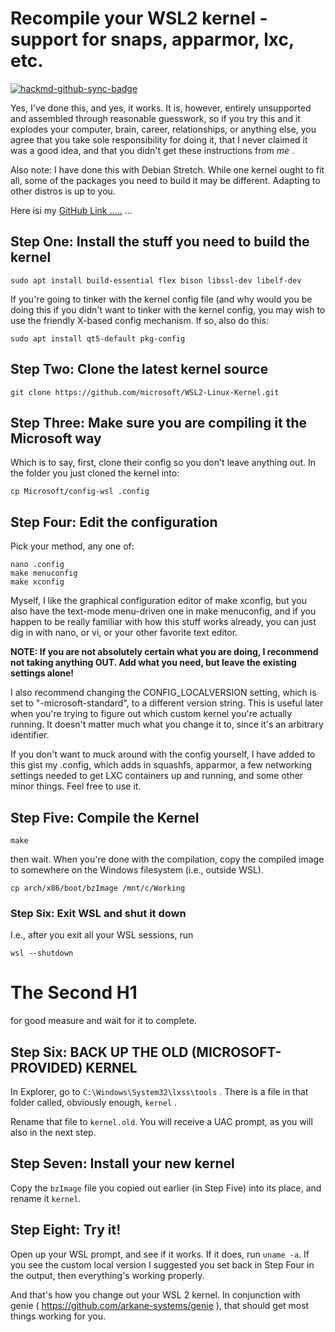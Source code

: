 # Recompile your WSL2 kernel - support for snaps, apparmor, lxc, etc.

[![hackmd-github-sync-badge](http://localhost:3000/3OO7e9jHSH-NbK03Xo_8yA/badge)](http://localhost:3000/3OO7e9jHSH-NbK03Xo_8yA)


Yes, I've done this, and yes, it works. It is, however, entirely unsupported and assembled through reasonable guesswork, so if you
try this and it explodes your computer, brain, career, relationships, or anything else, you agree that you take sole responsibility
for doing it, that I never claimed it was a good idea, and that you didn't get these instructions from _me_ .

Also note: I have done this with Debian Stretch. While one kernel ought to fit all, some of the packages you need to build it may be
different. Adapting to other distros is up to you.


Here isi my [GitHub Link .....](https://github.com/Yukaii) ...

## Step One: Install the stuff you need to build the kernel

```
sudo apt install build-essential flex bison libssl-dev libelf-dev
```

If you're going to tinker with the kernel config file (and why would you be doing this if you didn't want to tinker with the kernel
config, you may wish to use the friendly X-based config mechanism. If so, also do this:

```
sudo apt install qt5-default pkg-config
```

## Step Two: Clone the latest kernel source

```
git clone https://github.com/microsoft/WSL2-Linux-Kernel.git
```

## Step Three: Make sure you are compiling it the Microsoft way

Which is to say, first, clone their config so you don't leave anything out. In the folder you just cloned the kernel into:

```
cp Microsoft/config-wsl .config
```

## Step Four: Edit the configuration

Pick your method, any one of:

```
nano .config
make menuconfig
make xconfig
```

Myself, I like the graphical configuration editor of make xconfig, but you also have the text-mode menu-driven one in make menuconfig,
and if you happen to be really familiar with how this stuff works already, you can just dig in with nano, or vi, or your other
favorite text editor.

**NOTE: If you are not absolutely certain what you are doing, I recommend not taking anything OUT. Add what you need, but leave the
existing settings alone!**

I also recommend changing the CONFIG_LOCALVERSION setting, which is set to "-microsoft-standard", to a different version string. This
is useful later when you're trying to figure out which custom kernel you're actually running. It doesn't matter much what you change it
to, since it's an arbitrary identifier.

If you don't want to muck around with the config yourself, I have added to this gist my .config, which adds in squashfs, apparmor,
a few networking settings needed to get LXC containers up and running, and some other minor things. Feel free to use it.

## Step Five: Compile the Kernel

```
make
```

then wait. When you're done with the compilation, copy the compiled image to somewhere on the Windows filesystem (i.e., outside WSL).

```
cp arch/x86/boot/bzImage /mnt/c/Working
```

### Step Six: Exit WSL and shut it down

I.e., after you exit all your WSL sessions, run

```
wsl --shutdown
```

# The Second H1 

for good measure and wait for it to complete.

## Step Six: BACK UP THE OLD (MICROSOFT-PROVIDED) KERNEL

In Explorer, go to `C:\Windows\System32\lxss\tools` . There is a file in that folder called, obviously enough, `kernel` .

Rename that file to `kernel.old`. You will receive a UAC prompt, as you will also in the next step.

## Step Seven: Install your new kernel

Copy the `bzImage` file you copied out earlier (in Step Five) into its place, and rename it `kernel`.

## Step Eight: Try it!

Open up your WSL prompt, and see if it works. If it does, run `uname -a`. If you see the custom local version I suggested you set
back in Step Four in the output, then everything's working properly.

And that's how you change out your WSL 2 kernel. In conjunction with genie ( https://github.com/arkane-systems/genie ), that should
get most things working for you.
